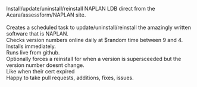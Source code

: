 Install/update/uninstall/reinstall NAPLAN LDB direct from the Acara/assessform/NAPLAN site.<br><br>
Creates a scheduled task to update/uninstall/reinstall the amazingly written software that is NAPLAN.<br>
Checks version numbers online daily at $random time between 9 and 4.<br>
Installs immediately.<br>
Runs live from github.<br>
Optionally forces a reinstall for when a version is supersceeded but the version number doesnt change.<br>
Like when their cert expired<br>
Happy to take pull requests, additions, fixes, issues.
